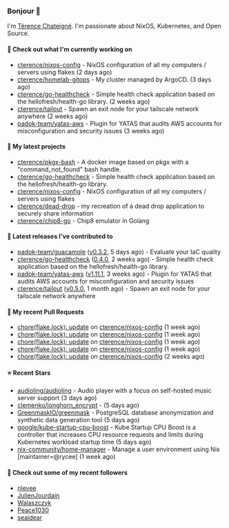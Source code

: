 ### Bonjour 👋

I'm [Térence Chateigné](https://www.terence.cloud). I'm passionate about NixOS, Kubernetes, and Open Source.

#### 👷 Check out what I'm currently working on

- [cterence/nixos-config](https://github.com/cterence/nixos-config) - NixOS configuration of all my computers / servers using flakes (2 days ago)
- [cterence/homelab-gitops](https://github.com/cterence/homelab-gitops) - My cluster managed by ArgoCD. (3 days ago)
- [cterence/go-healthcheck](https://github.com/cterence/go-healthcheck) - Simple health check application based on the hellofresh/health-go library. (2 weeks ago)
- [cterence/tailout](https://github.com/cterence/tailout) - Spawn an exit node for your tailscale network anywhere (2 weeks ago)
- [padok-team/yatas-aws](https://github.com/padok-team/yatas-aws) - Plugin for YATAS that audits AWS accounts for misconfiguration and security issues (3 weeks ago)

#### 🌱 My latest projects

- [cterence/pkgx-bash](https://github.com/cterence/pkgx-bash) - A docker image based on pkgx with a &#34;command_not_found&#34; bash handle.
- [cterence/go-healthcheck](https://github.com/cterence/go-healthcheck) - Simple health check application based on the hellofresh/health-go library.
- [cterence/nixos-config](https://github.com/cterence/nixos-config) - NixOS configuration of all my computers / servers using flakes
- [cterence/dead-drop](https://github.com/cterence/dead-drop) - my recreation of a dead drop application to securely share information
- [cterence/chip8-go](https://github.com/cterence/chip8-go) - Chip8 emulator in Golang

#### 🔭 Latest releases I've contributed to

- [padok-team/guacamole](https://github.com/padok-team/guacamole) ([v0.3.2](https://github.com/padok-team/guacamole/releases/tag/v0.3.2), 5 days ago) - Evaluate your IaC quality
- [cterence/go-healthcheck](https://github.com/cterence/go-healthcheck) ([0.4.0](https://github.com/cterence/go-healthcheck/releases/tag/0.4.0), 2 weeks ago) - Simple health check application based on the hellofresh/health-go library.
- [padok-team/yatas-aws](https://github.com/padok-team/yatas-aws) ([v1.11.1](https://github.com/padok-team/yatas-aws/releases/tag/v1.11.1), 3 weeks ago) - Plugin for YATAS that audits AWS accounts for misconfiguration and security issues
- [cterence/tailout](https://github.com/cterence/tailout) ([v0.5.0](https://github.com/cterence/tailout/releases/tag/v0.5.0), 1 month ago) - Spawn an exit node for your tailscale network anywhere

#### 🔨 My recent Pull Requests

- [chore(flake.lock): update](https://github.com/cterence/nixos-config/pull/144) on [cterence/nixos-config](https://github.com/cterence/nixos-config) (1 week ago)
- [chore(flake.lock): update](https://github.com/cterence/nixos-config/pull/143) on [cterence/nixos-config](https://github.com/cterence/nixos-config) (1 week ago)
- [chore(flake.lock): update](https://github.com/cterence/nixos-config/pull/142) on [cterence/nixos-config](https://github.com/cterence/nixos-config) (1 week ago)
- [chore(flake.lock): update](https://github.com/cterence/nixos-config/pull/141) on [cterence/nixos-config](https://github.com/cterence/nixos-config) (1 week ago)
- [chore(flake.lock): update](https://github.com/cterence/nixos-config/pull/140) on [cterence/nixos-config](https://github.com/cterence/nixos-config) (2 weeks ago)

#### ⭐ Recent Stars

- [audioling/audioling](https://github.com/audioling/audioling) - Audio player with a focus on self-hosted music server support (3 days ago)
- [clemenko/longhorn_encrypt](https://github.com/clemenko/longhorn_encrypt) -  (5 days ago)
- [GreenmaskIO/greenmask](https://github.com/GreenmaskIO/greenmask) - PostgreSQL database anonymization and synthetic data generation tool (5 days ago)
- [google/kube-startup-cpu-boost](https://github.com/google/kube-startup-cpu-boost) - Kube Startup CPU Boost is a controller that increases CPU resource requests and limits during Kubernetes workload startup time (5 days ago)
- [nix-community/home-manager](https://github.com/nix-community/home-manager) - Manage a user environment using Nix  [maintainer=@rycee]  (1 week ago)

#### 👯 Check out some of my recent followers

- [nlevee](https://github.com/nlevee)
- [JulienJourdain](https://github.com/JulienJourdain)
- [Walaszczyk](https://github.com/Walaszczyk)
- [Peace1030](https://github.com/Peace1030)
- [seaidear](https://github.com/seaidear)

